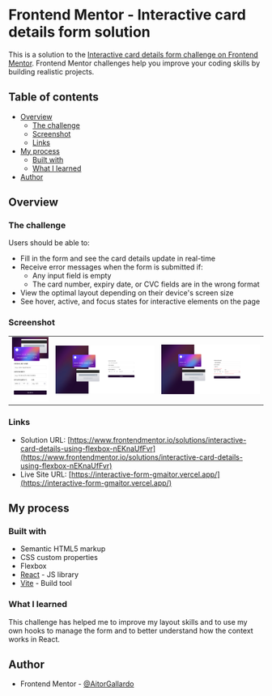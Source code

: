 # Frontend Mentor - Interactive card details form solution

This is a solution to the [Interactive card details form challenge on Frontend Mentor](https://www.frontendmentor.io/challenges/interactive-card-details-form-XpS8cKZDWw). Frontend Mentor challenges help you improve your coding skills by building realistic projects.

## Table of contents

- [Overview](#overview)
  - [The challenge](#the-challenge)
  - [Screenshot](#screenshot)
  - [Links](#links)
- [My process](#my-process)
  - [Built with](#built-with)
  - [What I learned](#what-i-learned)
- [Author](#author)


## Overview

### The challenge

Users should be able to:

- Fill in the form and see the card details update in real-time
- Receive error messages when the form is submitted if:
  - Any input field is empty
  - The card number, expiry date, or CVC fields are in the wrong format
- View the optimal layout depending on their device's screen size
- See hover, active, and focus states for interactive elements on the page

### Screenshot

<table>
        <tr>
            <td>
                <img src="./src/assets/screenshot-mobile.png"
                    alt="Mobile site" width="100%" title="Mobile site"/>
            </td>
		    <td>
                <img src="./src/assets/screenshot-full.png"
                    alt="Desktop site" width="100%" title="Desktop site"  />
            </td>
			            <td>
                <img src="./src/assets/screenshot-active.png"
                    alt="Active site" width="100%" title="Active site"/>
            </td>
        </tr>
</table>


### Links

- Solution URL: [https://www.frontendmentor.io/solutions/interactive-card-details-using-flexbox-nEKnaUfFvr](https://www.frontendmentor.io/solutions/interactive-card-details-using-flexbox-nEKnaUfFvr)
- Live Site URL: [https://interactive-form-gmaitor.vercel.app/](https://interactive-form-gmaitor.vercel.app/)

## My process

### Built with

- Semantic HTML5 markup
- CSS custom properties
- Flexbox
- [React](https://reactjs.org/) - JS library
- [Vite](https://vitejs.dev/) - Build tool


### What I learned

This challenge has helped me to improve my layout skills and to use my own hooks to manage the form and to better understand how the context works in React.

## Author

- Frontend Mentor - [@AitorGallardo](https://www.frontendmentor.io/profile/AitorGallardo)

